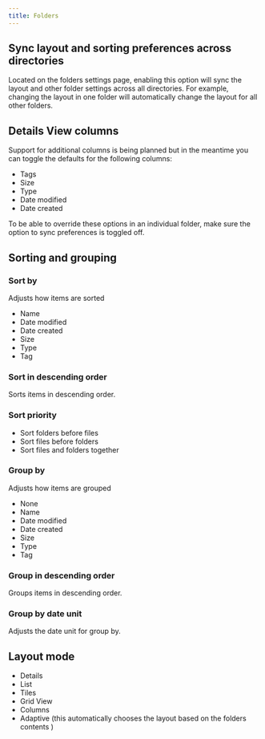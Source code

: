 ```yaml
---
title: Folders
---
```


<script>
  import { InfoBar } from "fluent-svelte";
</script>

## Sync layout and sorting preferences across directories

Located on the folders settings page, enabling this option will sync the layout and other folder settings across all directories.  For example, changing the layout in one folder will automatically change the layout for all other folders.

## Details View columns

Support for additional columns is being planned but in the meantime you can toggle the defaults for the following columns:
- Tags
- Size
- Type
- Date modified
- Date created

To be able to override these options in an individual folder, make sure the option to sync preferences is toggled off.

## Sorting and grouping

### Sort by

Adjusts how items are sorted
- Name
- Date modified
- Date created
- Size
- Type
- Tag

### Sort in descending order

Sorts items in descending order.

### Sort priority

- Sort folders before files
- Sort files before folders
- Sort files and folders together

### Group by

Adjusts how items are grouped
- None
- Name
- Date modified
- Date created
- Size
- Type
- Tag

### Group in descending order

Groups items in descending order.

### Group by date unit

Adjusts the date unit for group by.

## Layout mode

- Details
- List
- Tiles
- Grid View
- Columns
- Adaptive (this automatically chooses the layout based on the folders contents ) 

